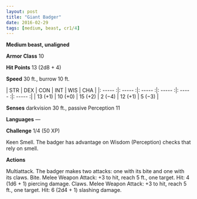 ```yaml
---
layout: post
title: "Giant Badger"
date: 2016-02-29
tags: [medium, beast, cr1/4]
---
```


**Medium beast, unaligned**

**Armor Class** 10

**Hit Points** 13 (2d8 + 4)

**Speed** 30 ft., burrow 10 ft.

|   STR   |   DEX   |   CON   |   INT   |   WIS   |   CHA   |
|: ----- :|: ----- :|: ----- :|: ----- :|: ----- :|: ----- :|
| 13 (+1) | 10 (+0) | 15 (+2) | 2 (−4) | 12 (+1) | 5 (−3) |

**Senses** darkvision 30 ft., passive Perception 11 

**Languages** — 

**Challenge** 1/4 (50 XP)

 Keen Smell. The badger has advantage on Wisdom (Perception) checks that rely on smell. 

**Actions** 

Multiattack. The badger makes two attacks: one with its bite and one with its claws. Bite. Melee Weapon Attack: +3 to hit, reach 5 ft., one target. Hit: 4 (1d6 + 1) piercing damage. Claws. Melee Weapon Attack: +3 to hit, reach 5 ft., one target. Hit: 6 (2d4 + 1) slashing damage.